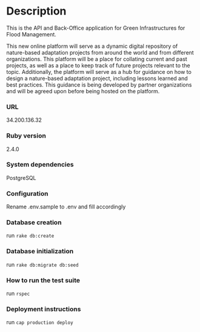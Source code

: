 # Description
This is the API and Back-Office application for Green Infrastructures for Flood Management. 

This new online platform will serve as a dynamic digital repository of nature-based adaptation projects from around the world and from different organizations. This platform will be a place for collating current and past projects, as well as a place to keep track of future projects relevant to the topic. Additionally, the platform will serve as a hub for guidance on how to design a nature-based adaptation project, including lessons learned and best practices. This guidance is being developed by partner organizations and will be agreed upon before being hosted on the platform. 

### URL
34.200.136.32

### Ruby version
2.4.0

### System dependencies
PostgreSQL

### Configuration
Rename .env.sample to .env and fill accordingly 

###  Database creation
run `rake db:create`

###  Database initialization
run `rake db:migrate db:seed`

###  How to run the test suite
run `rspec`

### Deployment instructions
run `cap production deploy`